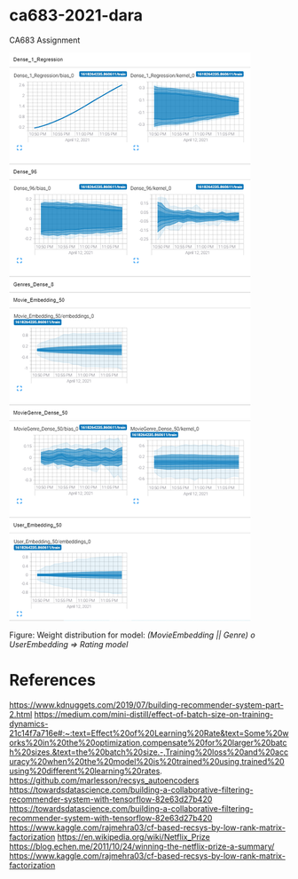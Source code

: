 # ca683-2021-dara
CA683 Assignment

![](/weight-distributions.png)

Figure: Weight distribution for model: *(MovieEmbedding || Genre) o UserEmbedding => Rating model*

# References
https://www.kdnuggets.com/2019/07/building-recommender-system-part-2.html
https://medium.com/mini-distill/effect-of-batch-size-on-training-dynamics-21c14f7a716e#:~:text=Effect%20of%20Learning%20Rate&text=Some%20works%20in%20the%20optimization,compensate%20for%20larger%20batch%20sizes.&text=the%20batch%20size.-,Training%20loss%20and%20accuracy%20when%20the%20model%20is%20trained%20using,trained%20using%20different%20learning%20rates.
https://github.com/marlesson/recsys_autoencoders
https://towardsdatascience.com/building-a-collaborative-filtering-recommender-system-with-tensorflow-82e63d27b420
https://towardsdatascience.com/building-a-collaborative-filtering-recommender-system-with-tensorflow-82e63d27b420
https://www.kaggle.com/rajmehra03/cf-based-recsys-by-low-rank-matrix-factorization
https://en.wikipedia.org/wiki/Netflix_Prize
https://blog.echen.me/2011/10/24/winning-the-netflix-prize-a-summary/
https://www.kaggle.com/rajmehra03/cf-based-recsys-by-low-rank-matrix-factorization
